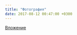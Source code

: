 ```yaml
---
title: "Фотография"
date: 2017-08-12 00:47:00 +0300
---
```



[Вложение](/assets/vk_photos/4/i8NzdfBZ7D0.jpg)
